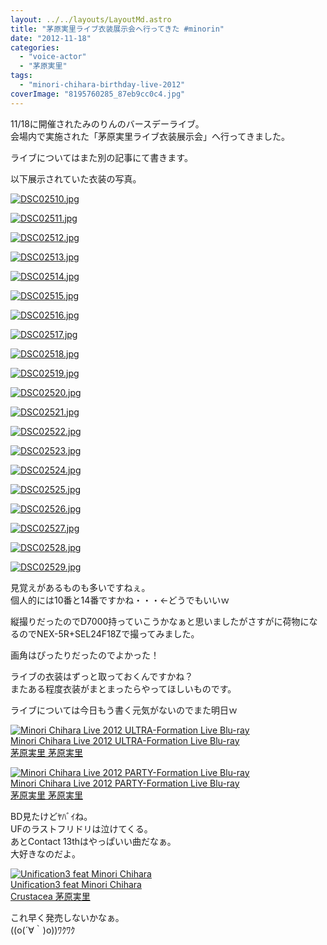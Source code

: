 ```yaml
---
layout: ../../layouts/LayoutMd.astro
title: "茅原実里ライブ衣装展示会へ行ってきた #minorin"
date: "2012-11-18"
categories: 
  - "voice-actor"
  - "茅原実里"
tags: 
  - "minori-chihara-birthday-live-2012"
coverImage: "8195760285_87eb9cc0c4.jpg"
---
```


11/18に開催されたみのりんのバースデーライブ。  
会場内で実施された「茅原実里ライブ衣装展示会」へ行ってきました。

ライブについてはまた別の記事にて書きます。

以下展示されていた衣装の写真。

[![DSC02510.jpg](/wp/images/8195760285_87eb9cc0c4.jpg)](http://www.flickr.com/photos/67522130@N08/8195760285/ "DSC02510.jpg")

[![DSC02511.jpg](/wp/images/8196854048_cbb99f0018.jpg)](http://www.flickr.com/photos/67522130@N08/8196854048/ "DSC02511.jpg")

[![DSC02512.jpg](/wp/images/8195761655_1b6ac159dd.jpg)](http://www.flickr.com/photos/67522130@N08/8195761655/ "DSC02512.jpg")

[![DSC02513.jpg](/wp/images/8196855470_45a56281a2.jpg)](http://www.flickr.com/photos/67522130@N08/8196855470/ "DSC02513.jpg")

[![DSC02514.jpg](/wp/images/8196856082_58bd884094.jpg)](http://www.flickr.com/photos/67522130@N08/8196856082/ "DSC02514.jpg")

[![DSC02515.jpg](/wp/images/8195763583_a4ee6561f9.jpg)](http://www.flickr.com/photos/67522130@N08/8195763583/ "DSC02515.jpg")

[![DSC02516.jpg](/wp/images/8196857514_270232d94c.jpg)](http://www.flickr.com/photos/67522130@N08/8196857514/ "DSC02516.jpg")

[![DSC02517.jpg](/wp/images/8195765105_404fe268a7.jpg)](http://www.flickr.com/photos/67522130@N08/8195765105/ "DSC02517.jpg")

[![DSC02518.jpg](/wp/images/8195765767_63a3e5d97e.jpg)](http://www.flickr.com/photos/67522130@N08/8195765767/ "DSC02518.jpg")

[![DSC02519.jpg](/wp/images/8196859842_44b1486bb1.jpg)](http://www.flickr.com/photos/67522130@N08/8196859842/ "DSC02519.jpg")

[![DSC02520.jpg](/wp/images/8195767277_75479d981d.jpg)](http://www.flickr.com/photos/67522130@N08/8195767277/ "DSC02520.jpg")

[![DSC02521.jpg](/wp/images/8196861374_26a0679871.jpg)](http://www.flickr.com/photos/67522130@N08/8196861374/ "DSC02521.jpg")

[![DSC02522.jpg](/wp/images/8195768693_1bffc76981.jpg)](http://www.flickr.com/photos/67522130@N08/8195768693/ "DSC02522.jpg")

[![DSC02523.jpg](/wp/images/8195769507_ce4d3a7524.jpg)](http://www.flickr.com/photos/67522130@N08/8195769507/ "DSC02523.jpg")

[![DSC02524.jpg](/wp/images/8196863230_c460b15a6a.jpg)](http://www.flickr.com/photos/67522130@N08/8196863230/ "DSC02524.jpg")

[![DSC02525.jpg](/wp/images/8195770665_6b32a57fa4.jpg)](http://www.flickr.com/photos/67522130@N08/8195770665/ "DSC02525.jpg")

[![DSC02526.jpg](/wp/images/8196864576_8babf59299.jpg)](http://www.flickr.com/photos/67522130@N08/8196864576/ "DSC02526.jpg")

[![DSC02527.jpg](/wp/images/8195771959_63ffd6d63b.jpg)](http://www.flickr.com/photos/67522130@N08/8195771959/ "DSC02527.jpg")

[![DSC02528.jpg](/wp/images/8195772495_a508214325.jpg)](http://www.flickr.com/photos/67522130@N08/8195772495/ "DSC02528.jpg")

[![DSC02529.jpg](/wp/images/8195773033_b5571b2f38.jpg)](http://www.flickr.com/photos/67522130@N08/8195773033/ "DSC02529.jpg")

見覚えがあるものも多いですねぇ。  
個人的には10番と14番ですかね・・・←どうでもいいｗ

縦撮りだったのでD7000持っていこうかなぁと思いましたがさすがに荷物になるのでNEX-5R+SEL24F18Zで撮ってみました。

画角はぴったりだったのでよかった！

ライブの衣装はずっと取っておくんですかね？  
またある程度衣装がまとまったらやってほしいものです。

ライブについては今日もう書く元気がないのでまた明日ｗ

[![Minori Chihara Live 2012 ULTRA-Formation Live Blu-ray](/wp/images/513HKIeWAmL._SL160_.jpg)  
Minori Chihara Live 2012 ULTRA-Formation Live Blu-ray  
茅原実里 茅原実里  
](https://www.amazon.co.jp/exec/obidos/ASIN/B008YINQI8/mizuka123-22/ref=nosim)

[![Minori Chihara Live 2012 PARTY-Formation Live Blu-ray](/wp/images/51HUGtUO8eL._SL160_.jpg)  
Minori Chihara Live 2012 PARTY-Formation Live Blu-ray  
茅原実里 茅原実里](https://www.amazon.co.jp/exec/obidos/ASIN/B008YINPDE/mizuka123-22/ref=nosim)

BD見たけどﾔﾊﾞｲね。  
UFのラストフリドリは泣けてくる。  
あとContact 13thはやっぱいい曲だなぁ。  
大好きなのだよ。

[![Unification3 feat Minori Chihara](/wp/images/no-image-no-ciu._AA160_.gif)  
Unification3 feat Minori Chihara  
Crustacea 茅原実里](https://www.amazon.co.jp/exec/obidos/ASIN/B009S8D2FA/mizuka123-22/ref=nosim)

これ早く発売しないかなぁ。  
((o(´∀｀)o))ﾜｸﾜｸ
